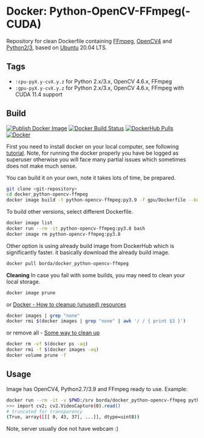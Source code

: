 # Docker: Python-OpenCV-FFmpeg(-CUDA)

Repository for clean Dockerfile containing [FFmpeg](https://www.ffmpeg.org/), [OpenCV4](https://opencv.org/) and [Python2/3](https://www.python.org/), based on [Ubuntu](https://www.ubuntu.com/) 20.04 LTS.

## Tags

- `:cpu-pyX.y-cvX.y.z` for Python 2.x/3.x, OpenCV 4.6.x, FFmpeg
- `:gpu-pyX.y-cvX.y.z` for Python 2.x/3.x, OpenCV 4.6.x, FFmpeg with CUDA 11.4 support

## Build

[![Publish Docker Image](https://github.com/Borda/docker_python-opencv-ffmpeg/workflows/Publish%20Docker%20Image/badge.svg?branch=master&event=push)](https://github.com/Borda/docker_python-opencv-ffmpeg/actions?query=workflow%3A%22Publish+Docker+Image%22)
[![Docker Build Status](https://img.shields.io/docker/cloud/build/borda/docker_python-opencv-ffmpeg)](https://hub.docker.com/r/borda/docker_python-opencv-ffmpeg)
[![DockerHub Pulls](https://img.shields.io/docker/pulls/borda/docker_python-opencv-ffmpeg.svg)](https://hub.docker.com/r/borda/docker_python-opencv-ffmpeg)
[![Docker](https://img.shields.io/docker/automated/borda/docker_python-opencv-ffmpeg)](https://hub.docker.com/r/borda/docker_python-opencv-ffmpeg)

<!--
[![Build Status](https://travis-ci.org/Borda/docker_python-opencv-ffmpeg.svg?branch=master)](https://travis-ci.org/Borda/docker_python-opencv-ffmpeg)
-->

First you need to install docker on your local computer, see following [tutorial](https://docs.docker.com/install/linux/docker-ce/ubuntu/#set-up-the-repository). Note, for running the docker properly you have be logged as superuser otherwise you will face many partial issues which sometimes does not make much sense.

You can build it on your own, note it takes lots of time, be prepared.

```bash
git clone <git-repository>
cd docker_python-opencv-ffmpeg
docker image build -t python-opencv-ffmpeg:py3.9 -f gpu/Dockerfile --build-arg PYTHON_VERSION=3.9 .
```

To build other versions, select different Dockerfile.

```bash
docker image list
docker run --rm -it python-opencv-ffmpeg:py3.8 bash
docker image rm python-opencv-ffmpeg:py3.8
```

Other option is using already build image from DockerHub which is significantly faster. it basically download the already build image.

```bash
docker pull borda/docker_python-opencv-ffmpeg
```

**Cleaning**
In case you fail with some builds, you may need to clean your local storage.

```bash
docker image prune
```

or [Docker - How to cleanup (unused) resources](https://gist.github.com/bastman/5b57ddb3c11942094f8d0a97d461b430)

```bash
docker images | grep "none"
docker rmi $(docker images | grep "none" | awk '/ / { print $3 }')
```

or remove all - [Some way to clean up](https://forums.docker.com/t/some-way-to-clean-up-identify-contents-of-var-lib-docker-overlay/30604)

```bash
docker rm -vf $(docker ps -aq)
docker rmi -f $(docker images -aq)
docker volume prune -f
```

## Usage

Image has OpenCV4, Python2.7/3.9 and FFmpeg ready to use. Example:

```bash
docker run --rm -it -v $PWD:/srv borda/docker_python-opencv-ffmpeg python
>>> import cv2; cv2.VideoCapture(0).read()
# truncated for transparency
(True, array([[[ 0, 43, 37], ...]], dtype=uint8))
```

Note, server usually doe not have webcam :)

